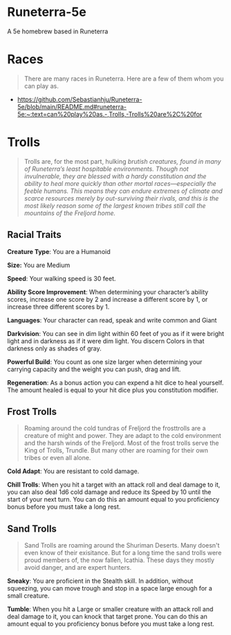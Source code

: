 # Runeterra-5e
A 5e homebrew based in Runeterra

# Races
> There are many races in Runeterra. Here are a few of them whom you can play as.
- https://github.com/Sebastianhju/Runeterra-5e/blob/main/README.md#runeterra-5e:~:text=can%20play%20as.-,Trolls,-Trolls%20are%2C%20for

# Trolls
> Trolls are, for the most part, hulking *brutish creatures, found in many of Runeterra’s least hospitable environments. Though not invulnerable, they are blessed with a hardy constitution and the ability to heal more quickly than other mortal races—especially the feeble humans. This means they can endure extremes of climate and scarce resources merely by out-surviving their rivals, and this is the most likely reason some of the largest known tribes still call the mountains of the Freljord home.*

## Racial Traits
**Creature Type**: You are a Humanoid

**Size:** You are Medium

**Speed**: Your walking speed is 30 feet. 

**Ability Score Improvement**: When determining your character’s ability scores, increase one score by 2 and increase a different score by 1, or increase three different scores by 1.

**Languages**: Your character can read, speak and write common and Giant

**Darkvision**: You can see in dim light within 60 feet of you as if it were bright light and in darkness as if it were dim light. You discern Colors in that darkness only as shades of gray. 

**Powerful Build**: You count as one size larger when determining your carrying capacity and the weight you can push, drag and lift. 

**Regeneration**: As a bonus action you can expend a hit dice to heal yourself. The amount healed is equal to your hit dice plus you constitution modifier.  

## Frost Trolls
> Roaming around the cold tundras of Freljord the frosttrolls are a creature of might and power. They are adapt to the cold environment and the harsh winds of the Freljord. Most of the frost trolls serve the King of Trolls, Trundle. But many other are roaming for their own tribes or even all alone. 

**Cold Adapt**: You are resistant to cold damage. 

**Chill Trolls**: When you hit a target with an attack roll and deal damage to it, you can also deal 1d6 cold damage and reduce its Speed by 10 until the start of your next turn. You can do this an amount equal to you proficiency bonus before you must take a long rest. 

## Sand Trolls
> Sand Trolls are roaming around the Shuriman Deserts. Many doesn't even know of their exisitance. But for a long time the sand trolls were proud members of, the now fallen, Icathia. These days they mostly avoid danger, and are expert hunters. 

**Sneaky**: You are proficient in the Stealth skill. In addition, without squeezing, you can move trough and stop in a space large enough for a small creature. 

**Tumble**: When you hit a Large or smaller creature with an attack roll and deal damage to it, you can knock that target prone.  You can do this an amount equal to you proficiency bonus before you must take a long rest. 
